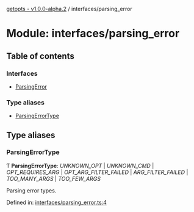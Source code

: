 [getopts - v1.0.0-alpha.2](../README.md) / interfaces/parsing_error

# Module: interfaces/parsing_error

## Table of contents

### Interfaces

- [ParsingError](../interfaces/interfaces_parsing_error.parsingerror.md)

### Type aliases

- [ParsingErrorType](interfaces_parsing_error.md#parsingerrortype)

## Type aliases

### ParsingErrorType

Ƭ **ParsingErrorType**: _UNKNOWN_OPT_ \| _UNKNOWN_CMD_ \| _OPT_REQUIRES_ARG_ \| _OPT_ARG_FILTER_FAILED_ \| _ARG_FILTER_FAILED_ \| _TOO_MANY_ARGS_ \| _TOO_FEW_ARGS_

Parsing error types.

Defined in: [interfaces/parsing_error.ts:4](https://github.com/prasadrajandran/node-getopts/blob/e4ad7b6/src/interfaces/parsing_error.ts#L4)
